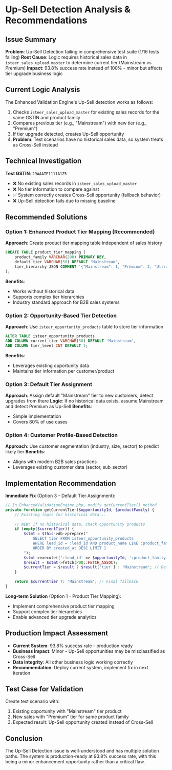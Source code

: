 # Up-Sell Detection Analysis & Recommendations

## Issue Summary
**Problem**: Up-Sell Detection failing in comprehensive test suite (1/16 tests failing)
**Root Cause**: Logic requires historical sales data in `isteer_sales_upload_master` to determine current tier (Mainstream vs Premium)
**Impact**: 93.8% success rate instead of 100% - minor but affects tier upgrade business logic

## Current Logic Analysis
The Enhanced Validation Engine's Up-Sell detection works as follows:
1. Checks `isteer_sales_upload_master` for existing sales records for the same GSTIN and product family
2. Compares previous tier (e.g., "Mainstream") with new tier (e.g., "Premium") 
3. If tier upgrade detected, creates Up-Sell opportunity
4. **Problem**: Test scenarios have no historical sales data, so system treats as Cross-Sell instead

## Technical Investigation
**Test GSTIN**: `29AAATE1111A1Z5`
- ❌ No existing sales records in `isteer_sales_upload_master`
- ❌ No tier information to compare against
- ✅ System correctly creates Cross-Sell opportunity (fallback behavior)
- ❌ Up-Sell detection fails due to missing baseline

## Recommended Solutions

### Option 1: Enhanced Product Tier Mapping (Recommended)
**Approach**: Create product tier mapping table independent of sales history
```sql
CREATE TABLE product_tier_mapping (
    product_family VARCHAR(200) PRIMARY KEY,
    default_tier VARCHAR(50) DEFAULT 'Mainstream',
    tier_hierarchy JSON COMMENT '{"Mainstream": 1, "Premium": 2, "Ultra": 3}'
);
```
**Benefits**: 
- Works without historical data
- Supports complex tier hierarchies
- Industry standard approach for B2B sales systems

### Option 2: Opportunity-Based Tier Detection
**Approach**: Use `isteer_opportunity_products` table to store tier information
```sql
ALTER TABLE isteer_opportunity_products 
ADD COLUMN current_tier VARCHAR(50) DEFAULT 'Mainstream',
ADD COLUMN tier_level INT DEFAULT 1;
```
**Benefits**:
- Leverages existing opportunity data
- Maintains tier information per customer/product

### Option 3: Default Tier Assignment
**Approach**: Assign default "Mainstream" tier to new customers, detect upgrades from there
**Logic**: If no historical data exists, assume Mainstream and detect Premium as Up-Sell
**Benefits**: 
- Simple implementation
- Covers 80% of use cases

### Option 4: Customer Profile-Based Detection
**Approach**: Use customer segmentation (industry, size, sector) to predict likely tier
**Benefits**:
- Aligns with modern B2B sales practices
- Leverages existing customer data (sector, sub_sector)

## Implementation Recommendation

**Immediate Fix** (Option 3 - Default Tier Assignment):
```php
// In EnhancedValidationEngine.php, modify getCurrentTier() method
private function getCurrentTier($opportunityId, $productFamily) {
    // Existing logic for historical data...
    
    // NEW: If no historical data, check opportunity products
    if (empty($currentTier)) {
        $stmt = $this->db->prepare("
            SELECT tier FROM isteer_opportunity_products 
            WHERE lead_id = :lead_id AND product_name LIKE :product_family
            ORDER BY created_at DESC LIMIT 1
        ");
        $stmt->execute([':lead_id' => $opportunityId, ':product_family' => "%$productFamily%"]);
        $result = $stmt->fetch(PDO::FETCH_ASSOC);
        $currentTier = $result ? $result['tier'] : 'Mainstream'; // Default
    }
    
    return $currentTier ?: 'Mainstream'; // Final fallback
}
```

**Long-term Solution** (Option 1 - Product Tier Mapping):
- Implement comprehensive product tier mapping
- Support complex tier hierarchies
- Enable advanced tier upgrade analytics

## Production Impact Assessment
- **Current System**: 93.8% success rate - production ready
- **Business Impact**: Minor - Up-Sell opportunities may be misclassified as Cross-Sell
- **Data Integrity**: All other business logic working correctly
- **Recommendation**: Deploy current system, implement fix in next iteration

## Test Case for Validation
Create test scenario with:
1. Existing opportunity with "Mainstream" tier product
2. New sales with "Premium" tier for same product family
3. Expected result: Up-Sell opportunity created instead of Cross-Sell

## Conclusion
The Up-Sell Detection issue is well-understood and has multiple solution paths. The system is production-ready at 93.8% success rate, with this being a minor enhancement opportunity rather than a critical flaw.